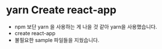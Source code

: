 # yarn Create react-app 
- npm 보단 yarn 을 사용하는 게 나을 것 같아 yarn을 사용했습니다. 
- create react-app
- 불필요한 sample 파일들을 지웠습니다. 